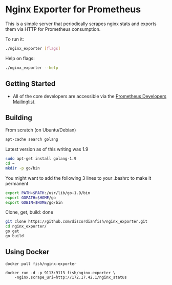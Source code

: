 # Nginx Exporter for Prometheus

This is a simple server that periodically scrapes nginx stats and exports them via HTTP for Prometheus
consumption.

To run it:

```bash
./nginx_exporter [flags]
```

Help on flags:
```bash
./nginx_exporter --help
```

## Getting Started
  * All of the core developers are accessible via the [Prometheus Developers Mailinglist](https://groups.google.com/forum/?fromgroups#!forum/prometheus-developers).

## Building

From scratch (on Ubuntu/Debian)
```bash
apt-cache search golang
```
Latest version as of this writing was 1.9
```bash
sudo apt-get install golang-1.9
cd ~
mkdir -p go/bin
```
You might want to add the following 3 lines to your .bashrc to make it permanent
```bash
export PATH=$PATH:/usr/lib/go-1.9/bin
export GOPATH=$HOME/go
export GOBIN=$HOME/go/bin
```
Clone, get, build: done
```bash
git clone https://github.com/discordianfish/nginx_exporter.git
cd nginx_exporter/
go get
go build
```

## Using Docker

```
docker pull fish/nginx-exporter

docker run -d -p 9113:9113 fish/nginx-exporter \
    -nginx.scrape_uri=http://172.17.42.1/nginx_status
```
